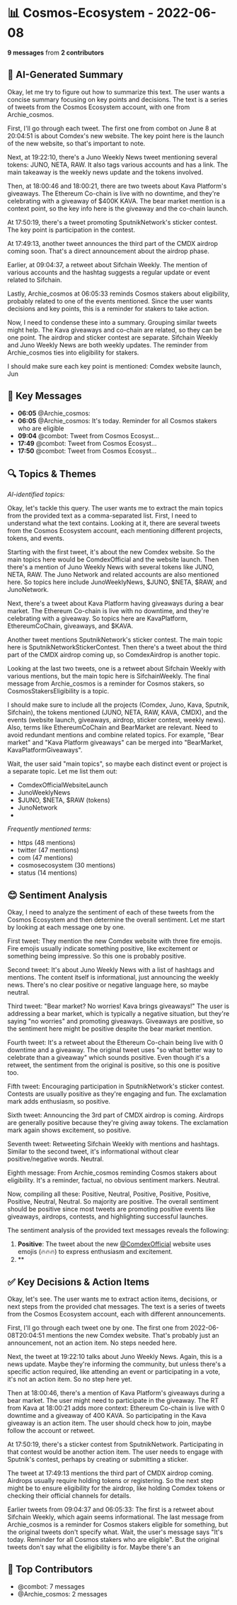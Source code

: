 # 📊 Cosmos-Ecosystem - 2022-06-08
**9 messages** from **2 contributors**

## 📝 AI-Generated Summary
<think>
Okay, let me try to figure out how to summarize this text. The user wants a concise summary focusing on key points and decisions. The text is a series of tweets from the Cosmos Ecosystem account, with one from Archie_cosmos.

First, I'll go through each tweet. The first one from combot on June 8 at 20:04:51 is about Comdex's new website. The key point here is the launch of the new website, so that's important to note.

Next, at 19:22:10, there's a Juno Weekly News tweet mentioning several tokens: JUNO, NETA, RAW. It also tags various accounts and has a link. The main takeaway is the weekly news update and the tokens involved.

Then, at 18:00:46 and 18:00:21, there are two tweets about Kava Platform's giveaways. The Ethereum Co-chain is live with no downtime, and they're celebrating with a giveaway of $400K KAVA. The bear market mention is a context point, so the key info here is the giveaway and the co-chain launch.

At 17:50:19, there's a tweet promoting SputnikNetwork's sticker contest. The key point is participation in the contest.

At 17:49:13, another tweet announces the third part of the CMDX airdrop coming soon. That's a direct announcement about the airdrop phase.

Earlier, at 09:04:37, a retweet about Sifchain Weekly. The mention of various accounts and the hashtag suggests a regular update or event related to Sifchain.

Lastly, Archie_cosmos at 06:05:33 reminds Cosmos stakers about eligibility, probably related to one of the events mentioned. Since the user wants decisions and key points, this is a reminder for stakers to take action.

Now, I need to condense these into a summary. Grouping similar tweets might help. The Kava giveaways and co-chain are related, so they can be one point. The airdrop and sticker contest are separate. Sifchain Weekly and Juno Weekly News are both weekly updates. The reminder from Archie_cosmos ties into eligibility for stakers.

I should make sure each key point is mentioned: Comdex website launch, Jun

## 💬 Key Messages
- **06:05** @Archie_cosmos: 
- **06:05** @Archie_cosmos: It's today. Reminder for all Cosmos stakers who are eligible
- **09:04** @combot: [‌‌‌‌‎⁠](https://twitter.com/CosmosEcosystem/status/1534461363099054080)Tweet from Cosmos Ecosyst...
- **17:49** @combot: [‌‌‌‌‎⁠](https://twitter.com/CosmosEcosystem/status/1534593380356964355)Tweet from Cosmos Ecosyst...
- **17:50** @combot: [‌‌‌‌‎⁠](https://twitter.com/CosmosEcosystem/status/1534593657013157888)Tweet from Cosmos Ecosyst...

## 🔍 Topics & Themes
*AI-identified topics:*
> <think>
Okay, let's tackle this query. The user wants me to extract the main topics from the provided text as a comma-separated list. First, I need to understand what the text contains. Looking at it, there are several tweets from the Cosmos Ecosystem account, each mentioning different projects, tokens, and events.

Starting with the first tweet, it's about the new Comdex website. So the main topics here would be ComdexOfficial and the website launch. Then there's a mention of Juno Weekly News with several tokens like JUNO, NETA, RAW. The Juno Network and related accounts are also mentioned here. So topics here include JunoWeeklyNews, $JUNO, $NETA, $RAW, and JunoNetwork.

Next, there's a tweet about Kava Platform having giveaways during a bear market. The Ethereum Co-chain is live with no downtime, and they're celebrating with a giveaway. So topics here are KavaPlatform, EthereumCoChain, giveaways, and $KAVA.

Another tweet mentions SputnikNetwork's sticker contest. The main topic here is SputnikNetworkStickerContest. Then there's a tweet about the third part of the CMDX airdrop coming up, so ComdexAirdrop is another topic.

Looking at the last two tweets, one is a retweet about Sifchain Weekly with various mentions, but the main topic here is SifchainWeekly. The final message from Archie_cosmos is a reminder for Cosmos stakers, so CosmosStakersEligibility is a topic.

I should make sure to include all the projects (Comdex, Juno, Kava, Sputnik, Sifchain), the tokens mentioned (JUNO, NETA, RAW, KAVA, CMDX), and the events (website launch, giveaways, airdrop, sticker contest, weekly news). Also, terms like EthereumCoChain and BearMarket are relevant. Need to avoid redundant mentions and combine related topics. For example, "Bear market" and "Kava Platform giveaways" can be merged into "BearMarket, KavaPlatformGiveaways". 

Wait, the user said "main topics", so maybe each distinct event or project is a separate topic. Let me list them out:

- ComdexOfficialWebsiteLaunch
- JunoWeeklyNews
- $JUNO, $NETA, $RAW (tokens)
- JunoNetwork
-

*Frequently mentioned terms:*
- https (48 mentions)
- twitter (47 mentions)
- com (47 mentions)
- cosmosecosystem (30 mentions)
- status (14 mentions)

## 😊 Sentiment Analysis
<think>
Okay, I need to analyze the sentiment of each of these tweets from the Cosmos Ecosystem and then determine the overall sentiment. Let me start by looking at each message one by one.

First tweet: They mention the new Comdex website with three fire emojis. Fire emojis usually indicate something positive, like excitement or something being impressive. So this one is probably positive.

Second tweet: It's about Juno Weekly News with a list of hashtags and mentions. The content itself is informational, just announcing the weekly news. There's no clear positive or negative language here, so maybe neutral.

Third tweet: "Bear market? No worries! Kava brings giveaways!" The user is addressing a bear market, which is typically a negative situation, but they're saying "no worries" and promoting giveaways. Giveaways are positive, so the sentiment here might be positive despite the bear market mention.

Fourth tweet: It's a retweet about the Ethereum Co-chain being live with 0 downtime and a giveaway. The original tweet uses "so what better way to celebrate than a giveaway" which sounds positive. Even though it's a retweet, the sentiment from the original is positive, so this one is positive too.

Fifth tweet: Encouraging participation in SputnikNetwork's sticker contest. Contests are usually positive as they're engaging and fun. The exclamation mark adds enthusiasm, so positive.

Sixth tweet: Announcing the 3rd part of CMDX airdrop is coming. Airdrops are generally positive because they're giving away tokens. The exclamation mark again shows excitement, so positive.

Seventh tweet: Retweeting Sifchain Weekly with mentions and hashtags. Similar to the second tweet, it's informational without clear positive/negative words. Neutral.

Eighth message: From Archie_cosmos reminding Cosmos stakers about eligibility. It's a reminder, factual, no obvious sentiment markers. Neutral.

Now, compiling all these: Positive, Neutral, Positive, Positive, Positive, Positive, Neutral, Neutral. So majority are positive. The overall sentiment should be positive since most tweets are promoting positive events like giveaways, airdrops, contests, and highlighting successful launches.
</think>

The sentiment analysis of the provided text messages reveals the following:

1. **Positive**: The tweet about the new [@ComdexOfficial](https://twitter.com/ComdexOfficial) website uses emojis (🔥🔥🔥) to express enthusiasm and excitement.  
2. **

## ✅ Key Decisions & Action Items
<think>
Okay, let's see. The user wants me to extract action items, decisions, or next steps from the provided chat messages. The text is a series of tweets from the Cosmos Ecosystem account, each with different announcements.

First, I'll go through each tweet one by one. The first one from 2022-06-08T20:04:51 mentions the new Comdex website. That's probably just an announcement, not an action item. No steps needed here.

Next, the tweet at 19:22:10 talks about Juno Weekly News. Again, this is a news update. Maybe they're informing the community, but unless there's a specific action required, like attending an event or participating in a vote, it's not an action item. So no step here yet.

Then at 18:00:46, there's a mention of Kava Platform's giveaways during a bear market. The user might need to participate in the giveaway. The RT from Kava at 18:00:21 adds more context: Ethereum Co-chain is live with 0 downtime and a giveaway of 400 KAVA. So participating in the Kava giveaway is an action item. The user should check how to join, maybe follow the account or retweet.

At 17:50:19, there's a sticker contest from SputnikNetwork. Participating in that contest would be another action item. The user needs to engage with Sputnik's contest, perhaps by creating or submitting a sticker.

The tweet at 17:49:13 mentions the third part of CMDX airdrop coming. Airdrops usually require holding tokens or registering. So the next step might be to ensure eligibility for the airdrop, like holding Comdex tokens or checking their official channels for details.

Earlier tweets from 09:04:37 and 06:05:33: The first is a retweet about Sifchain Weekly, which again seems informational. The last message from Archie_cosmos is a reminder for Cosmos stakers eligible for something, but the original tweets don't specify what. Wait, the user's message says "It's today. Reminder for all Cosmos stakers who are eligible". But the original tweets don't say what the eligibility is for. Maybe there's an

## 👥 Top Contributors
- @combot: 7 messages
- @Archie_cosmos: 2 messages